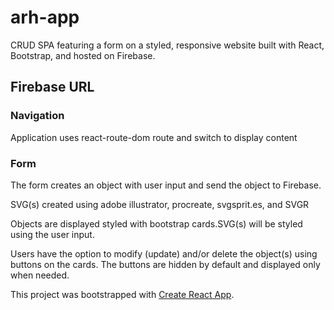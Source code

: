 # arh-app

CRUD SPA featuring a form on a styled, responsive website built with React, Bootstrap, and hosted on Firebase.
<!--12/19/21 styling removed and will be applied after form is completed -->

## Firebase URL

### Navigation

Application uses react-route-dom route and switch to display content
<!-- 12/17/21 disabled until content is corrected -->
### Form

The form creates an object with user input and send the object to Firebase.
<!-- 12/18/21 Object includes: name (text input) and color (color picker) -->
SVG(s) created using adobe illustrator, procreate, svgsprit.es, and SVGR

Objects are displayed styled with bootstrap cards.SVG(s) will be styled using the user input.

Users have the option to modify (update) and/or delete the object(s) using buttons on the cards. The buttons are hidden by default and displayed only when needed.
<!-- 12/18/21: working out whether the cards will "flip" when clicked, feature a dropdown, or display the buttons on hover -->

This project was bootstrapped with [Create React App](https://github.com/facebook/create-react-app).
